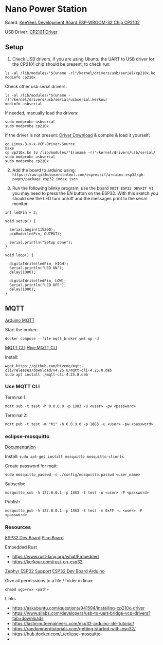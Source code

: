 # Nano Power Station

Board: [KeeYees Development Board ESP-WROOM-32 Chip CP2102](https://www.amazon.ca/gp/product/B07QCP2451/ref=ppx_yo_dt_b_search_asin_title?ie=UTF8)

USB Driver: [CP2101 Driver](https://www.silabs.com/developers/usb-to-uart-bridge-vcp-drivers?tab=downloads)

## Setup

1. Check USB drivers, if you are using Ubuntu the UART to USB driver for the CP2101 chip should be present, to check run:

```
ls -al /lib/modules/"$(uname -r)"/kernel/drivers/usb/serial/cp210x.ko
modinfo cp210x
```

Check other usb serial drivers:

```
ls -al /lib/modules/"$(uname -r)"/kernel/drivers/usb/serial/usbserial.kerkour
modinfo usbserial
```

If needed, manually load the drivers:

```
sudo modprobe usbserial
sudo modprobe cp210x
```

If the driver is not present: [Driver Download](https://www.silabs.com/developers/usb-to-uart-bridge-vcp-drivers?tab=downloads) & compile & load it yourself:

```
cd Linux-3-x-x-VCP-Driver-Source
make
cp cp210x.ko to /lib/modules/"$(uname -r)"/kernel/drivers/usb/serial/
sudo modprobe usbserial
sudo modprobe cp210x
```

2. Add the board to arduino using: `https://raw.githubusercontent.com/espressif/arduino-esp32/gh-pages/package_esp32_index.json`

3. Run the following blinky program, use the board `DOIT ESP32 DEVKIT V1`, you may need to press the EN button on the ESP32. With this sketch you should see the LED turn on/off and the messages print to the serial monitor.

```
int ledPin = 2;

void setup() {

  Serial.begin(115200);
  pinMode(ledPin, OUTPUT);
  
  Serial.println("Setup done");
}

void loop() {
  
  digitalWrite(ledPin, HIGH);
  Serial.println("LED ON");
  delay(1000);
  
  digitalWrite(ledPin, LOW);
  Serial.println("LED OFF");
  delay(1000);
}
```

## MQTT

[Arduino MQTT](https://docs.arduino.cc/tutorials/uno-wifi-rev2/uno-wifi-r2-mqtt-device-to-device/)

Start the broker:

```
docker compose --file mqtt_broker.yml up -d
```

[MQTT CLI](https://www.hivemq.com/blog/mqtt-cli/)
[Hive MQTT CLI](https://github.com/hivemq/mqtt-cli)

Install:

```
wget https://github.com/hivemq/mqtt-cli/releases/download/v4.25.0/mqtt-cli-4.25.0.deb
sudo apt install ./mqtt-cli-4.25.0.deb
```

### Use MQTT CLI

Terminal 1:

```
mqtt sub -t test -h 0.0.0.0 -p 1883 -u <user> -pw <password>
```

Terminal 2:

```
mqtt pub -t test -m "hi" -h 0.0.0.0 -p 1883 -u <user> -pw <password>
```

### eclipse-mosquitto

[Documentation](https://mosquitto.org/documentation/)

Install: `sudo apt-get install mosquitto mosquitto-clients`

Create password for mqtt:

```
sudo mosquitto_passwd -c ./config/mosquitto.passwd <user_name>
```

Subscribe
```
mosquitto_sub -h 127.0.0.1 -p 1883 -t test -u <user> -P <password> 
```

Publish
```
mosquitto_pub -h 127.0.0.1 -p 1883 -t test -m 0xFF -u <user> -P <password> 
```

### Resources

[ESP32 Dev Board](https://www.adafruit.com/product/3269)
[Pico Board]()

Embedded Rust
- https://www.rust-lang.org/what/Embedded
- https://kerkour.com/rust-on-esp32

[Zephyr ESP32 Support](https://docs.zephyrproject.org/latest/boards/espressif/esp32_devkitc_wroom/doc/index.html)
[ESP32 Dev Board Arduino](https://randomnerdtutorials.com/getting-started-with-esp32/)

Give all permissions to a file / folder in linux:

```
chmod ugo+rwx <path>
```

Links
- https://askubuntu.com/questions/941594/installing-cp210x-driver
- https://www.silabs.com/developers/usb-to-uart-bridge-vcp-drivers?tab=downloads
- https://lastminuteengineers.com/esp32-arduino-ide-tutorial/
- https://randomnerdtutorials.com/getting-started-with-esp32/
- https://hub.docker.com/_/eclipse-mosquitto
- 


